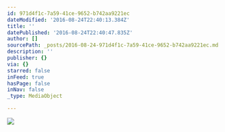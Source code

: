 ```yaml
---
id: 971d4f1c-7a59-41ce-9652-b742aa9221ec
dateModified: '2016-08-24T22:40:13.384Z'
title: ''
datePublished: '2016-08-24T22:40:47.835Z'
author: []
sourcePath: _posts/2016-08-24-971d4f1c-7a59-41ce-9652-b742aa9221ec.md
description: ''
publisher: {}
via: {}
starred: false
inFeed: true
hasPage: false
inNav: false
_type: MediaObject

---
```

![](https://the-grid-user-content.s3-us-west-2.amazonaws.com/71276d6d-53f9-4886-877d-d98ef5a76e71.jpg)